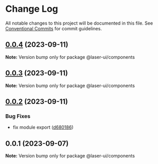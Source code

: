# Change Log

All notable changes to this project will be documented in this file. See [Conventional Commits](https://conventionalcommits.org) for commit guidelines.

## [0.0.4](https://github.com/laser-ui/laser-ui/compare/v0.0.3...v0.0.4) (2023-09-11)

**Note:** Version bump only for package @laser-ui/components

## [0.0.3](https://github.com/laser-ui/laser-ui/compare/v0.0.2...v0.0.3) (2023-09-11)

**Note:** Version bump only for package @laser-ui/components

## [0.0.2](https://github.com/laser-ui/laser-ui/compare/v0.0.1...v0.0.2) (2023-09-11)

### Bug Fixes

- fix module export ([d680186](https://github.com/laser-ui/laser-ui/commit/d68018638b7521cb266e778a59444424f83502a6))

## 0.0.1 (2023-09-07)

**Note:** Version bump only for package @laser-ui/components
